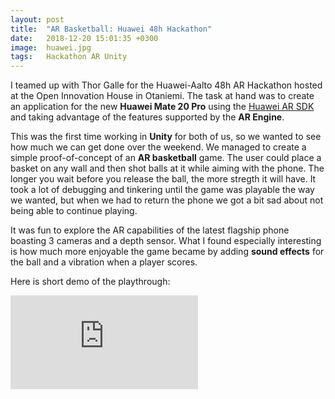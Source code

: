 ```yaml
---
layout: post
title:  "AR Basketball: Huawei 48h Hackathon"
date:   2018-12-20 15:01:35 +0300
image:  huawei.jpg
tags:   Hackathon AR Unity
---
```

I teamed up with Thor Galle for the Huawei-Aalto 48h AR Hackathon hosted at the Open Innovation House in Otaniemi. The task at hand was to create an application for the new **Huawei Mate 20 Pro** using the [Huawei AR SDK][sdk] and taking advantage of the features supported by the **AR Engine**.

This was the first time working in **Unity** for both of us, so we wanted to see how much we can get done over the weekend.
We managed to create a simple proof-of-concept of an **AR basketball** game. The user could place a basket on any wall and then shot balls at it while aiming with the phone. The longer you wait before you release the ball, the more stregth it will have. It took a lot of debugging and tinkering until the game was playable the way we wanted, but when we had to return the phone we got a bit sad about not being able to continue playing.

It was fun to explore the AR capabilities of the latest flagship phone boasting 3 cameras and a depth sensor. What I found especially interesting is how much more enjoyable the game became by adding **sound effects** for the ball and a vibration when a player scores.

Here is short demo of the playthrough:

<iframe src="https://www.youtube.com/embed/O0hU6fUvuYU" frameborder="0" allowfullscreen></iframe>

[sdk]: https://developer.huawei.com/consumer/en/doc/20308

